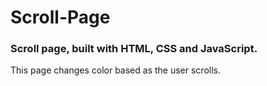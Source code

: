 # Scroll-Page

### Scroll page, built with HTML, CSS and JavaScript.
This page changes color based as the user scrolls.
